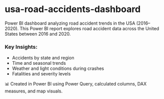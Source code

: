 # usa-road-accidents-dashboard
Power BI dashboard analyzing road accident trends in the USA (2016–2020).
This Power BI report explores road accident data across the United States between 2016 and 2020.

### Key Insights:
- Accidents by state and region
- Time and seasonal trends
- Weather and light conditions during crashes
- Fatalities and severity levels

📊 Created in Power BI using Power Query, calculated columns, DAX measures, and map visuals.
